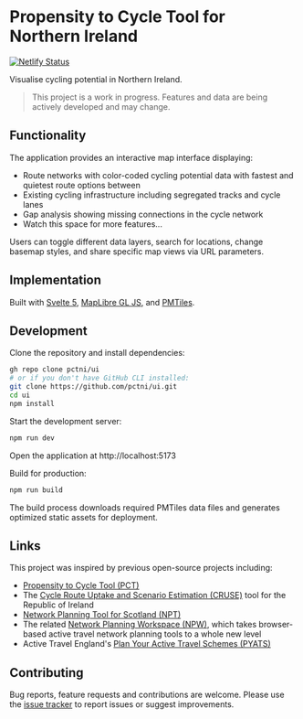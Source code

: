 # Propensity to Cycle Tool for Northern Ireland

[![Netlify Status](https://api.netlify.com/api/v1/badges/d566e223-2100-4bba-ac82-92dd37964b73/deploy-status)](https://app.netlify.com/projects/pctni/deploys)

Visualise cycling potential in Northern Ireland. 

> This project is a work in progress. Features and data are being actively developed and may change.

## Functionality

The application provides an interactive map interface displaying:

- Route networks with color-coded cycling potential data with fastest and quietest route options between
- Existing cycling infrastructure including segregated tracks and cycle lanes
- Gap analysis showing missing connections in the cycle network
- Watch this space for more features...

Users can toggle different data layers, search for locations, change basemap styles, and share specific map views via URL parameters.

## Implementation

Built with [Svelte 5](https://svelte.dev/), [MapLibre GL JS](https://maplibre.org/), and [PMTiles](https://github.com/protomaps/PMTiles). 

## Development

Clone the repository and install dependencies:

```sh
gh repo clone pctni/ui
# or if you don't have GitHub CLI installed:
git clone https://github.com/pctni/ui.git
cd ui
npm install
```

Start the development server:

```sh
npm run dev
```

Open the application at http://localhost:5173

Build for production:

```sh
npm run build
```

The build process downloads required PMTiles data files and generates optimized static assets for deployment.

## Links

This project was inspired by previous open-source projects including:

- [Propensity to Cycle Tool (PCT)](https://www.pct.bike/)
- The [Cycle Route Uptake and Scenario Estimation (CRUSE)](https://cruse.bike) tool for the Republic of Ireland
- [Network Planning Tool for Scotland (NPT)](https://www.npt.scot/)
- The related [Network Planning Workspace (NPW)](https://www.npw.scot/), which takes browser-based active travel network planning tools to a whole new level
- Active Travel England's [Plan Your Active Travel Schemes (PYATS)](https://plan.activetravelengland.gov.uk/)

## Contributing

Bug reports, feature requests and contributions are welcome. Please use the [issue tracker](https://github.com/pctni/ui/issues) to report issues or suggest improvements.
